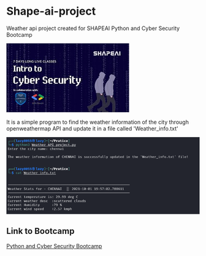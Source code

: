 # Shape-ai-project
<p>Weather api project created for SHAPEAI Python and Cyber Security Bootcamp</p>
<img src="https://raw.githubusercontent.com/lazy8055/Shape-ai-project/main/image/shapeai_bootcamp.jpg">
<br/>

<p>It is a simple program to find the weather information of the city through openweathermap API and update it in a file called 'Weather_info.txt' </p>
<img src="https://raw.githubusercontent.com/lazy8055/Shape-ai-project/main/image/weather_api.png">

## Link to Bootcamp
[Python and Cyber Security Bootcamp](https://youtu.be/yZeJTQXvA-I?list=PL7zl8TDRnbuljbDX-DamOSa2h97499sP4)
